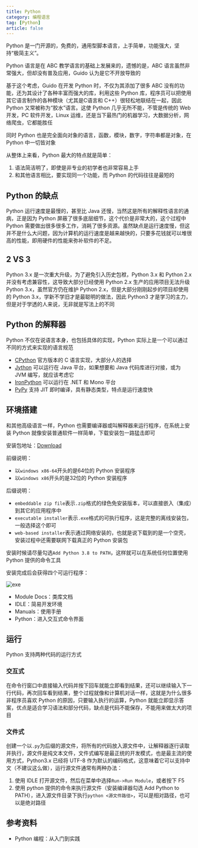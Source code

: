```yaml
---
title: Python
category: 编程语言
tag: [Python]
article: false
---
```


Python 是一门开源的，免费的，通用型脚本语言，上手简单，功能强大，坚持“极简主义”。

Python 语言是在 ABC 教学语言的基础上发展来的，遗憾的是，ABC 语言虽然非常强大，但却没有普及应用，Guido 认为是它不开放导致的

基于这个考虑，Guido 在开发 Python 时，不仅为其添加了很多 ABC 没有的功能，还为其设计了各种丰富而强大的库，利用这些 Python 库，程序员可以把使用其它语言制作的各种模块（尤其是C语言和 C++）很轻松地联结在一起，因此 Python 又常被称为“胶水”语言。这使 Python 几乎无所不能，不管是传统的 Web 开发，PC 软件开发，Linux 运维，还是当下最热门的机器学习，大数据分析，网络爬虫，它都能胜任

同时 Python 也是完全面向对象的语言，函数，模块，数字，字符串都是对象，在 Python 中一切皆对象

从整体上来看，Python 最大的特点就是简单：

1. 语法简洁明了，即使是非专业的初学者也非常容易上手
2. 和其他语言相比，要实现同一个功能，而 Python 的代码往往是最短的

## Python 的缺点

Python 运行速度是最慢的，甚至比 Java 还慢，当然这是所有的解释性语言的通病，正是因为 Python 屏蔽了很多底层细节，这个代价是非常大的，这个过程中 Python 需要做出很多很多工作，消耗了很多资源。虽然缺点是运行速度慢，但这并不是什么大问题，因为计算机的运行速度是越来越快的，只要多花钱就可以堆很高的性能，即用硬件的性能来弥补软件的不足。

## 2 VS 3

Python 3.x 是一次重大升级，为了避免引入历史包袱，Python 3.x 和 Python 2.x 并没有考虑兼容性，这导致大部分已经使用 Python 2.x 生产的应用项目无法升级 Python 3.x，虽然官方仍在维护 Python 2.x，但是大部分刚刚起步的项目却使用的 Python 3.x，学新不学旧才是最聪明的做法，因此 Python3 才是学习的主力，但是对于学透的人来说，无非就是写法上的不同

## Python 的解释器

Python 不仅在说语言本身，也包括具体的实现，Python 实际上是一个可以通过不同的方式来实现的语言规范

+ [CPython](http://www.python.org/) 官方版本的 C 语言实现，大部分人的选择
+ [Jython](http://www.jython.org/) 可以运行在 Java 平台，如果想要和 Java 代码库进行对接，或为 JVM 编写，就应该考虑它
+ [IronPython](https://ironpython.net/) 可以运行在 .NET 和 Mono 平台
+ [PyPy](https://www.pypy.org/) 支持 JIT 即时编译，具有静态类型，特点是运行速度快

## 环境搭建

和其他高级语言一样，Python 也需要编译器或叫解释器来运行程序，在系统上安装 Python 就像安装普通软件一样简单，下载安装包一路猛击即可

安装包地址：[Download](https://www.python.org/downloads/)

前缀说明：

+ 以`windows x86-64`开头的是64位的 Python 安装程序
+ 以`windows x86`开头的是32位的 Python 安装程序

后缀说明：

+ `embeddable zip file`表示`.zip`格式的绿色免安装版本，可以直接嵌入（集成）到其它的应用程序中
+ `executable installer`表示`.exe`格式的可执行程序，这是完整的离线安装包，一般选择这个即可
+ `web-based installer`表示通过网络安装的，也就是说下载到的是一个空壳，安装过程中还需要联网下载真正的 Python 安装包

安装时候请尽量勾选`Add Python 3.8 to PATH`，这样就可以在系统任何位置使用 Python 提供的命令工具

安装完成后会获得四个可运行程序：

![exe](https://gitee.com/jqiue/img_upload/raw/master/images/Snipaste_2020-09-12_23-21-00.png)

+ Module Docs：类库文档
+ IDLE：简易开发环境
+ Manuals：使用手册
+ Python：进入交互式命令界面

## 运行

Python 支持两种代码的运行方式

### 交互式

在命令行窗口中直接输入代码并按下回车就能立即看到结果，还可以继续输入下一行代码，再次回车看到结果，整个过程就像和计算机对话一样，这就是为什么很多非程序员喜欢 Python 的原因，只要输入执行的运算，Python 就能立即显示答案，优点是适合学习语法和部分代码，缺点是代码不能保存，不能用来做太大的项目

### 文件式

创建一个以`.py`为后缀的源文件，将所有的代码放入源文件中，让解释器逐行读取并执行，源文件是纯文本文件，文件式编写是最正统的开发模式，也是最主流的使用方式，Python3.x 已经将 UTF-8 作为默认的编码格式，这意味着它可以支持中文（不建议这么做），运行源文件通常有两种办法：

1. 使用 IDLE 打开源文件，然后在菜单中选择`Run->Run Module`，或者按下 F5
2. 使用 python 提供的命令来执行源文件（安装编译器勾选 Add Python to PATH），进入源文件目录下执行`python <源文件路径>`，可以是相对路径，也可以是绝对路径

## 参考资料

+ Python 编程：从入门到实践

